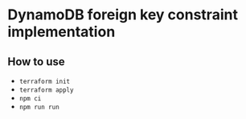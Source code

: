 # DynamoDB foreign key constraint implementation

## How to use

* ```terraform init```
* ```terraform apply```
* ```npm ci```
* ```npm run run```
